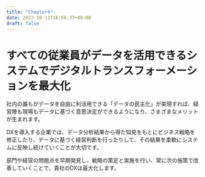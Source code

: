 ```yaml
---
title: "Chapter4"
date: 2022-10-11T16:56:37+09:00
draft: false
---
```


# すべての従業員がデータを活用できるシステムでデジタルトランスフォーメーションを最大化  

社内の誰もがデータを自由に利活用できる「データの民主化」が実現すれば、経営陣も現場もデータに基づく意思決定ができるようになり、さまざまなメリットが生まれます。  

DXを導入する企業では、データ分析結果から得た知見をもとにビジネス戦略を修正したり、データに基づく経営判断を行ったりして、その結果を柔軟にシステムに反映し続けていくことが大切です。  

部門や経営の問題点を早期発見し、戦略の策定と実施を行い、常に次の施策で改善していくことで、貴社のDXは最大化します。